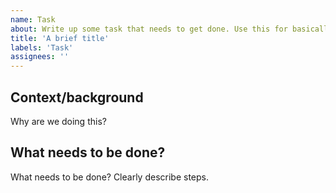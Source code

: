 ```yaml
---
name: Task
about: Write up some task that needs to get done. Use this for basically anything that doesn't fit into any of the other types. Note that User story subtasks are written in the body of the User story issue itself.
title: 'A brief title'
labels: 'Task'
assignees: ''
---
```


## Context/background

Why are we doing this?

## What needs to be done?

What needs to be done? Clearly describe steps.
